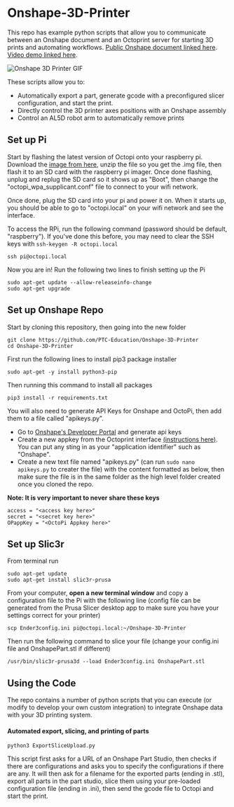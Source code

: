 # Onshape-3D-Printer

This repo has example python scripts that allow you to communicate between an Onshape document and an Octoprint server for starting 3D prints and automating workflows. [Public Onshape document linked here](https://cad.onshape.com/documents/949db49d403f8dda0a38939e/w/bb9082de5d7f8a3994b5f694/e/09def4e24ce0168b59242e48). [Video demo linked here](https://www.youtube.com/watch?v=rT2Aqigupbc).

![Onshape 3D Printer GIF](https://user-images.githubusercontent.com/54808875/148309029-bdd2feb8-5128-4d2c-9c3d-9c59cc344c10.gif)

These scripts allow you to:
* Automatically export a part, generate gcode with a preconfigured slicer configuration, and start the print.
* Directly control the 3D printer axes positions with an Onshape assembly
* Control an AL5D robot arm to automatically remove prints

## Set up Pi
Start by flashing the latest version of Octopi onto your raspberry pi. Download the [image from here](https://octoprint.org/download/), unzip the file so you get the .img file, then flash it to an SD card with the raspberry pi imager. Once done flashing, unplug and replug the SD card so it shows up as "Boot", then change the "octopi_wpa_supplicant.conf" file to connect to your wifi network.

Once done, plug the SD card into your pi and power it on. When it starts up, you should be able to go to "octopi.local" on your wifi network and see the interface.

To access the RPi, run the following command (password should be default, "raspberry"). If you've done this before, you may need to clear the SSH keys with `ssh-keygen -R octopi.local`
```
ssh pi@octopi.local
```

Now you are in! Run the following two lines to finish setting up the Pi
```
sudo apt-get update --allow-releaseinfo-change
sudo apt-get upgrade
```

## Set up Onshape Repo
Start by cloning this repository, then going into the new folder

```
git clone https://github.com/PTC-Education/Onshape-3D-Printer
cd Onshape-3D-Printer
```

First run the following lines to install pip3 package installer
```
sudo apt-get -y install python3-pip
```

Then running this command to install all packages

```
pip3 install -r requirements.txt
```

You will also need to generate API Keys for Onshape and OctoPi, then add them to a file called "apikeys.py". 

- Go to [Onshape's Developer Portal](https://dev-portal.onshape.com/) and generate api keys
- Create a new appkey from the Octoprint interface [(instructions here)](https://docs.octoprint.org/en/master/bundledplugins/appkeys.html). You can put any sting in as your "application identifier" such as "Onshape".
- Create a new text file named "apikeys.py" (can run `sudo nano apikeys.py` to creater the file) with the content formatted as below, then make sure the file is in the same folder as the high level folder created once you cloned the repo.

**Note: It is very important to never share these keys**

```
access = "<access key here>"
secret = "<secret key here>"
OPappKey = "<OctoPi Appkey here>"
```

## Set up Slic3r

From terminal run
```
sudo apt-get update
sudo apt-get install slic3r-prusa
```

From your computer, **open a new terminal window** and copy a configuration file to the Pi with the following line (config file can be generated from the Prusa Slicer desktop app to make sure you have your settings correct for your printer)
```
scp Ender3config.ini pi@octopi.local:~/Onshape-3D-Printer
```

Then run the following command to slice your file (change your config.ini file and OnshapePart.stl if different)
```
/usr/bin/slic3r-prusa3d --load Ender3config.ini OnshapePart.stl
```

## Using the Code

The repo contains a number of python scripts that you can execute (or modify to develop your own custom integration) to integrate Onshape data with your 3D printing system. 

#### Automated export, slicing, and printing of parts
```
python3 ExportSliceUpload.py
```
This script first asks for a URL of an Onshape Part Studio, then checks if there are configurations and asks you to specify the configurations if there are any. It will then ask for a filename for the exported parts (ending in .stl), export all parts in the part studio, slice them using your pre-loaded configuration file (ending in .ini), then send the gcode file to Octopi and start the print.
